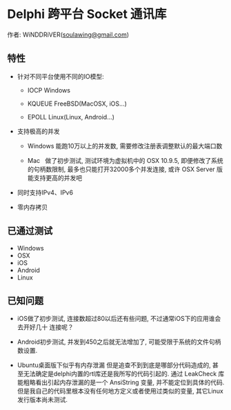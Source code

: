 # Delphi 跨平台 Socket 通讯库

作者: WiNDDRiVER(soulawing@gmail.com)

## 特性

- 针对不同平台使用不同的IO模型:
  - IOCP
  Windows
  
  - KQUEUE
  FreeBSD(MacOSX, iOS...)
  
  - EPOLL
  Linux(Linux, Android...)

- 支持极高的并发
 
  - Windows
  能跑10万以上的并发数, 需要修改注册表调整默认的最大端口数

  - Mac  
  做了初步测试, 测试环境为虚拟机中的 OSX 10.9.5, 即便修改了系统的句柄数限制,
  最多也只能打开32000多个并发连接, 或许 OSX Server 版能支持更高的并发吧

- 同时支持IPv4、IPv6

- 零内存拷贝

## 已通过测试
- Windows
- OSX
- iOS
- Android
- Linux

## 已知问题
- iOS做了初步测试, 连接数超过80以后还有些问题, 不过通常iOS下的应用谁会去开好几十
  连接呢？

- Android初步测试, 并发到450之后就无法增加了, 可能受限于系统的文件句柄数设置.

- Ubuntu桌面版下似乎有内存泄漏
  但是追查不到到底是哪部分代码造成的,
  甚至无法确定是delphi内置的rtl库还是我所写的代码引起的.
  通过 LeakCheck 库能粗略看出引起内存泄漏的是一个 AnsiString 变量,
  并不能定位到具体的代码.
  但是我自己的代码里根本没有任何地方定义或者使用过类似的变量,
  其它Linux发行版本尚未测试.

